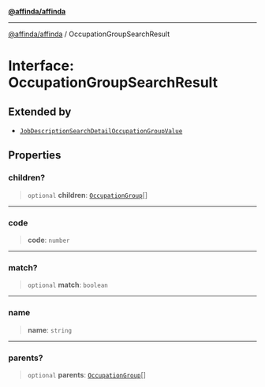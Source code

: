 [**@affinda/affinda**](../README.md)

***

[@affinda/affinda](../globals.md) / OccupationGroupSearchResult

# Interface: OccupationGroupSearchResult

## Extended by

- [`JobDescriptionSearchDetailOccupationGroupValue`](JobDescriptionSearchDetailOccupationGroupValue.md)

## Properties

### children?

> `optional` **children**: [`OccupationGroup`](OccupationGroup.md)[]

***

### code

> **code**: `number`

***

### match?

> `optional` **match**: `boolean`

***

### name

> **name**: `string`

***

### parents?

> `optional` **parents**: [`OccupationGroup`](OccupationGroup.md)[]
